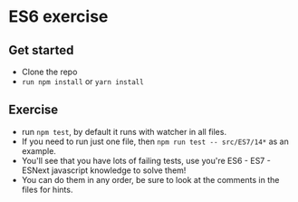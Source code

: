 # ES6 exercise

## Get started
- Clone the repo
- `run npm install` or `yarn install`

## Exercise
- run `npm test`, by default it runs with watcher in all files.
- If you need to run just one file, then `npm run test -- src/ES7/14*` as an example.
- You'll see that you have lots of failing tests, use you're ES6 - ES7 - ESNext javascript knowledge to solve them!
- You can do them in any order, be sure to look at the comments in the files for hints.
